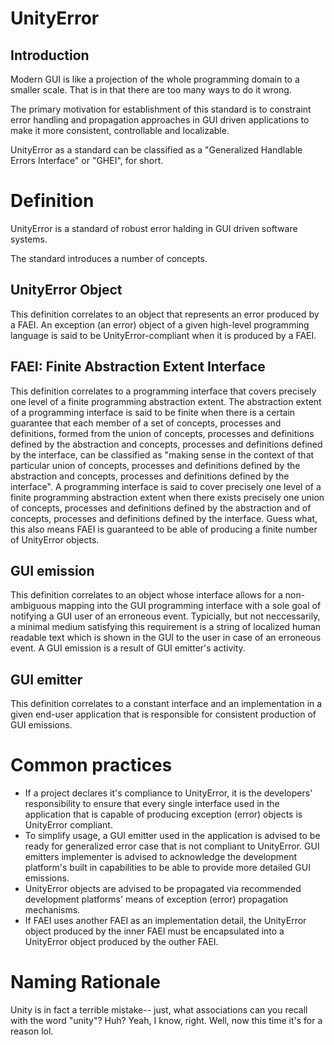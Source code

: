 # UnityError

## Introduction

Modern GUI is like a projection of the whole programming domain to a smaller scale. That is in that there are too many ways to do it wrong.

The primary motivation for establishment of this standard is to constraint error handling and propagation approaches in GUI driven applications to make it more consistent, controllable and localizable.

UnityError as a standard can be classified as a "Generalized Handlable Errors Interface" or "GHEI", for short.

# Definition

UnityError is a standard of robust error halding in GUI driven software systems.

The standard introduces a number of concepts.

## UnityError Object

This definition correlates to an object that represents an error produced by a FAEI. An exception (an error) object of a given high-level programming language is said to be UnityError-compliant when it is produced by a FAEI.

## FAEI: Finite Abstraction Extent Interface

This definition correlates to a programming interface that covers precisely one level of a finite programming abstraction extent. The abstraction extent of a programming interface is said to be finite when there is a certain guarantee that each member of a set of concepts, processes and definitions, formed from the union of concepts, processes and definitions defined by the abstraction and concepts, processes and definitions defined by the interface, can be classified as "making sense in the context of that particular union of concepts, processes and definitions defined by the abstraction and concepts, processes and definitions defined by the interface". A programming interface is said to cover precisely one level of a finite programming abstraction extent when there exists precisely one union of concepts, processes and definitions defined by the abstraction and of concepts, processes and definitions defined by the interface. Guess what, this also means FAEI is guaranteed to be able of producing a finite number of UnityError objects.

## GUI emission

This definition correlates to an object whose interface allows for a non-ambiguous mapping into the GUI programming interface with a sole goal of notifying a GUI user of an erroneous event. Typicially, but not neccessarily, a minimal medium satisfying this requirement is a string of localized human readable text which is shown in the GUI to the user in case of an erroneous event. A GUI emission is a result of GUI emitter's activity. 

## GUI emitter

This definition correlates to a constant interface and an implementation in a given end-user application that is responsible for consistent production of GUI emissions.

# Common practices

- If a project declares it's compliance to UnityError, it is the developers' responsibility to ensure that every single interface used in the application that is capable of producing exception (error) objects is UnityError compliant.
- To simplify usage, a GUI emitter used in the application is advised to be ready for generalized error case that is not compliant to UnityError. GUI emitters implementer is advised to acknowledge the development platform's built in capabilities to be able to provide more detailed GUI emissions.
- UnityError objects are advised to be propagated via recommended development platforms' means of exception (error) propagation mechanisms.
- If FAEI uses another FAEI as an implementation detail, the UnityError object produced by the inner FAEI must be encapsulated into a UnityError object produced by the outher FAEI.

# Naming Rationale

Unity is in fact a terrible mistake-- just, what associations can you recall with the word "unity"? Huh? Yeah, I know, right. Well, now this time it's for a reason lol.
